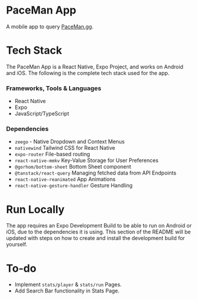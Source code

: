 # PaceMan App

A mobile app to query [PaceMan.gg](https://paceman.gg/).

# Tech Stack

The PaceMan App is a React Native, Expo Project, and works on Android and iOS. The following is the complete tech stack used for the app.

### Frameworks, Tools & Languages

- React Native
- Expo
- JavaScript/TypeScript

### Dependencies

- `zeego` - Native Dropdown and Context Menus
- `nativewind` Tailwind CSS for React Native
- `expo-router` File-based routing
- `react-native-mmkv` Key-Value Storage for User Preferences
- `@gorhom/bottom-sheet` Bottom Sheet component
- `@tanstack/react-query` Managing fetched data from API Endpoints
- `react-native-reanimated` App Animations
- `react-native-gesture-handler` Gesture Handling

# Run Locally

The app requires an Expo Development Build to be able to run on Android or iOS, due to the dependencies it is using. This section of the README will be updated with steps on how to create and install the development build for yourself.

# To-do

- Implement `stats/player` & `stats/run` Pages.
- Add Search Bar functionality in Stats Page.
